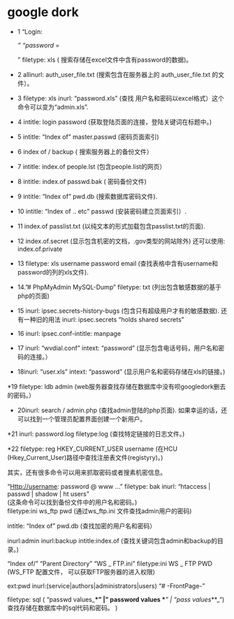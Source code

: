# google dork

* 1 “Login:

  _” “password =_

  ” filetype: xls \( 搜索存储在excel文件中含有password的数据\)。

* 2 allinurl: auth\_user\_file.txt \(搜索包含在服务器上的 auth\_user\_file.txt 的文件）。
* 3 filetype: xls inurl: “password.xls” \(查找 用户名和密码以excel格式）这个命令可以变为“admin.xls”.
* 4 intitle: login password \(获取登陆页面的连接，登陆关键词在标题中。\)
* 5 intitle: “Index of” master.passwd \(密码页面索引\)
* 6 index of / backup \( 搜索服务器上的备份文件）
* 7 intitle: index.of people.lst \(包含people.list的网页）
* 8 intitle: index.of passwd.bak \( 密码备份文件\)
* 9 intitle: “Index of” pwd.db \(搜索数据库密码文件\).
* 10 intitle: “Index of .. etc” passwd \(安装密码建立页面索引）.
* 11 index.of passlist.txt \(以纯文本的形式加载包含passlist.txt的页面\).
* 12 index.of.secret \(显示包含机密的文档，.gov类型的网站除外\) 还可以使用: index.of.private
* 13 filetype: xls username password email \(查找表格中含有username和password的列的xls文件\).
* 14.”\# PhpMyAdmin MySQL-Dump” filetype: txt \(列出包含敏感数据的基于php的页面\)
* 15 inurl: ipsec.secrets-history-bugs \(包含只有超级用户才有的敏感数据\). 还有一种旧的用法 inurl: ipsec.secrets “holds shared secrets”
* 16 inurl: ipsec.conf-intitle: manpage
* 17 inurl: “wvdial.conf” intext: “password” \(显示包含电话号码，用户名和密码的连接。）
* 18inurl: “user.xls” intext: “password” \(显示用户名和密码存储在xls的链接。\)

\*19 filetype: ldb admin \(web服务器查找存储在数据库中没有呗googledork删去的密码。）

* 20inurl: search / admin.php \(查找admin登陆的php页面\). 如果幸运的话，还可以找到一个管理员配置界面创建一个新用户。

\*21 inurl: password.log filetype:log \(查找特定链接的日志文件。\)

\*22 filetype: reg HKEY\_CURRENT\_USER username \(在HCU \(Hkey\_Current\_User\)路径中查找注册表文件\(registyry\)。\)

其实，还有很多命令可以用来抓取密码或者搜素机密信息。

“[Http://username](http://username/): password @ www …” filetype: bak inurl: “htaccess \| passwd \| shadow \| ht users”  
\(这条命令可以找到备份文件中的用户名和密码。\)  
filetype:ini ws\_ftp pwd \(通过ws\_ftp.ini 文件查找admin用户的密码\)

intitle: “Index of” pwd.db \(查找加密的用户名和密码）

inurl:admin inurl:backup intitle:index.of \(查找关键词包含admin和backup的目录。\)

“Index of/” “Parent Directory” “WS \_ FTP.ini” filetype:ini WS \_ FTP PWD \(WS\_FTP 配置文件， 可以获取FTP服务器的进入权限\)

ext:pwd inurl:\(service\|authors\|administrators\|users\) “\# -FrontPage-”

filetype: sql \( “passwd values_**\*” \|” password values \***_” \| “pass values_\*\*_“\) 查找存储在数据库中的sql代码和密码。 \)

